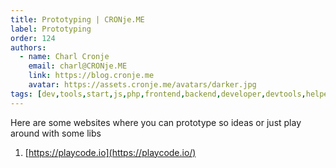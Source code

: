 ```yaml
---
title: Prototyping | CRONje.ME
label: Prototyping
order: 124
authors:
  - name: Charl Cronje
    email: charl@CRONje.ME
    link: https://blog.cronje.me
    avatar: https://assets.cronje.me/avatars/darker.jpg
tags: [dev,tools,start,js,php,frontend,backend,developer,devtools,helpers,log]
---
```

Here are some websites where you can prototype so ideas or just play around with some libs

1. [https://playcode.io](https://playcode.io/)
